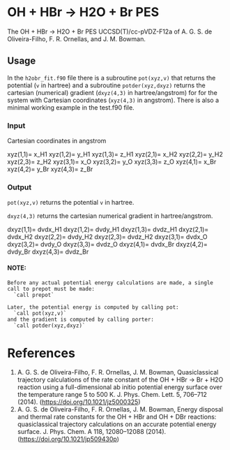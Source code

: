 # OH + HBr -> H2O + Br PES

The OH + HBr -> H2O + Br PES UCCSD(T)/cc-pVDZ-F12a of  A. G. S. de Oliveira-Filho, F. R. Ornellas, and J. M. Bowman.

## Usage

In the `h2obr_fit.f90` file there is a subroutine `pot(xyz,v)` that returns the potential (`v` in hartree) and a subroutine `potder(xyz,dxyz)` returns the cartesian (numerical) gradient (`dxyz(4,3)` in hartree/angstrom) for for the system with Cartesian coordinates (`xyz(4,3)` in angstrom).
There is also a minimal working example in the test.f90 file.


### Input

Cartesian coordinates in angstrom

xyz(1,1)=  x_H1 
xyz(1,2)=  y_H1
xyz(1,3)=  z_H1
xyz(2,1)=  x_H2
xyz(2,2)=  y_H2
xyz(2,3)=  z_H2
xyz(3,1)=  x_O
xyz(3,2)=  y_O
xyz(3,3)=  z_O
xyz(4,1)=  x_Br
xyz(4,2)=  y_Br
xyz(4,3)=  z_Br

### Output

`pot(xyz,v)` returns the potential `v` in hartree.

`dxyz(4,3)` returns the cartesian numerical gradient in  hartree/angstrom.

dxyz(1,1)=  dvdx_H1 
dxyz(1,2)=  dvdy_H1
dxyz(1,3)=  dvdz_H1
dxyz(2,1)=  dvdx_H2
dxyz(2,2)=  dvdy_H2
dxyz(2,3)=  dvdz_H2
dxyz(3,1)=  dvdx_O
dxyz(3,2)=  dvdy_O
dxyz(3,3)=  dvdz_O
dxyz(4,1)=  dvdx_Br
dxyz(4,2)=  dvdy_Br
dxyz(4,3)=  dvdz_Br


#### NOTE:
    Before any actual potential energy calculations are made, a single
    call to prepot must be made:
      `call prepot`

    Later, the potential energy is computed by calling pot:
      `call pot(xyz,v)`
    and the gradient is computed by calling porter:
      `call potder(xyz,dxyz)`


# References
1. A. G. S. de Oliveira-Filho, F. R. Ornellas, J. M. Bowman, Quasiclassical trajectory calculations of the rate constant of the OH + HBr → Br + H2O reaction using a full-dimensional ab initio potential energy surface over the temperature range 5 to 500 K. J. Phys. Chem. Lett. 5, 706–712 (2014). (https://doi.org/10.1021/jz5000325)
2. A. G. S. de Oliveira-Filho, F. R. Ornellas, J. M. Bowman, Energy disposal and thermal rate constants for the OH + HBr and OH + DBr reactions: quasiclassical trajectory calculations on an accurate potential energy surface. J. Phys. Chem. A 118, 12080–12088 (2014). (https://doi.org/10.1021/jp509430p)




